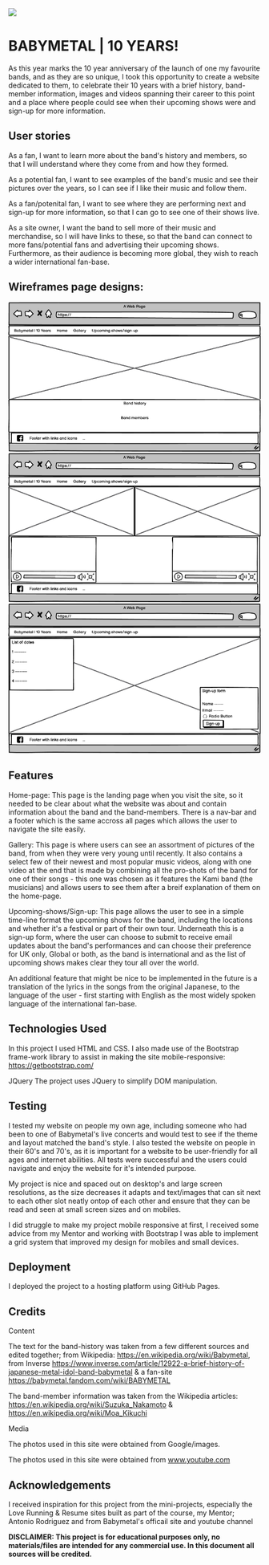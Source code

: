 <img src="https://preview.redd.it/3dg8fywxr9s51.png?width=1153&format=png&auto=webp&s=2352e77137b24e578983b18c51b5f7675e860413" style="margin: 0;">

# BABYMETAL | 10 YEARS!
As this year marks the 10 year anniversary of the launch of one my favourite bands, and as they are so unique, I took this opportunity to create a website dedicated to them, to celebrate their 10 years with a brief history, band-member information, images and videos spanning their career to this point and a place where people could see when their upcoming shows were and sign-up for more information. 

## User stories

As a fan, I want to learn more about the band's history and members, so that I will understand where they come from and how they formed.

As a potential fan, I want to see examples of the band's music and see their pictures over the years, so I can see if I like their music and follow them.

As a fan/potenital fan, I want to see where they are performing next and sign-up for more information, so that I can go to see one of their shows live.

As a site owner, I want the band to sell more of their music and merchandise, so I will have links to these, so that the band can connect to more fans/potential fans and advertising their upcoming shows. Furthermore, as their audience is becoming more global, they wish to reach a wider international fan-base.

## Wireframes page designs:
<img src="wireframes/home.png" style="margin: 0;">
<img src="wireframes/gallery.png" style="margin: 0;">
<img src="wireframes/upcoming-shows.png" style="margin: 0;">

## Features

Home-page: This page is the landing page when you visit the site, so it needed to be clear about what the website was about and contain information about the band and the band-members. There is a nav-bar and a footer which is the same accross all pages which allows the user to navigate the site easily.


Gallery: This page is where users can see an assortment of pictures of the band, from when they were very young until recently. It also contains a select few of their newest and most popular music videos, along with one video at the end that is made by combining all the pro-shots of the band for one of their songs - this one was chosen as it features the Kami band (the musicians) and allows users to see them after a breif explanation of them on the home-page.


Upcoming-shows/Sign-up: This page allows the user to see in a simple time-line format the upcoming shows for the band, including the locations and whether it's a festival or part of their own tour. Underneath this is a sign-up form, where the user can choose to submit to receive email updates about the band's performances and can choose their preference for UK only, Global or both, as the band is international and as the list of upcoming shows makes clear they tour all over the world. 


An additional feature that might be nice to be implemented in the future is a translation of the lyrics in the songs from the original Japanese, to the language of the user - first starting with English as the most widely spoken language of the international fan-base.

## Technologies Used

In this project I used HTML and CSS. I also made use of the Bootstrap frame-work library to assist in making the site mobile-responsive: https://getbootstrap.com/

JQuery
The project uses JQuery to simplify DOM manipulation.

## Testing

I tested my website on people my own age, including someone who had been to one of Babymetal's live concerts and would test to see if the theme and layout matched the band's style. I also tested the website on people in their 60's and 70's, as it is important for a website to be user-friendly for all ages and internet abilities. All tests were successful and the users could navigate and enjoy the website for it's intended purpose.

My project is nice and spaced out on desktop's and large screen resolutions, as the size decreases it adapts and text/images that can sit next to each other slot neatly ontop of each other and ensure that they can be read and seen at small screen sizes and on mobiles.

I did struggle to make my project mobile responsive at first, I received some advice from my Mentor and working with Bootstrap I was able to implement a grid system that improved my design for mobiles and small devices.

## Deployment

I deployed the project to a hosting platform using GitHub Pages.

## Credits

Content

The text for the band-history was taken from a few different sources and edited together; from Wikipedia: https://en.wikipedia.org/wiki/Babymetal, from Inverse https://www.inverse.com/article/12922-a-brief-history-of-japanese-metal-idol-band-babymetal & a fan-site https://babymetal.fandom.com/wiki/BABYMETAL

The band-member information was taken from the Wikipedia articles: https://en.wikipedia.org/wiki/Suzuka_Nakamoto & https://en.wikipedia.org/wiki/Moa_Kikuchi

Media

The photos used in this site were obtained from Google/images.

The photos used in this site were obtained from www.youtube.com

## Acknowledgements

I received inspiration for this project from the mini-projects, especially the Love Running & Resume sites built as part of the course, my Mentor; Antonio Rodriguez and from Babymetal's officail site and youtube channel

**DISCLAIMER: This project is for educational purposes only, no materials/files are intended for any commercial use. In this document all sources will be credited.**
